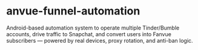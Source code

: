 # anvue-funnel-automation
Android-based automation system to operate multiple Tinder/Bumble accounts, drive traffic to Snapchat, and convert users into Fanvue subscribers — powered by real devices, proxy rotation, and anti-ban logic.
